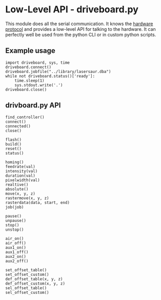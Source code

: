 

Low-Level API - driveboard.py
=============================

This module does all the serial communication. It knows the [hardware protocol](protocol.md) and provides a low-level API for talking to the hardware. It can perfectly well be used from the python CLI or in custom python scripts.

Example usage
-------------
```
import driveboard, sys, time
driveboard.connect()
driveboard.jobfile("../library/lasersaur.dba")
while not driveboard.status()['ready']:
    time.sleep(1)
    sys.stdout.write('.')
driveboard.close()
```


drivboard.py API
----------------
```
find_controller()
connect()
connected()
close()

flash()
build()
reset()
status()

homing()
feedrate(val)
intensity(val)
duration(val)
pixelwidth(val)
realtive()
absolute()
move(x, y, z)
rastermove(x, y, z)
rasterdata(data, start, end)
job(job)

pause()
unpause()
stop()
unstop()

air_on()
air_off()
aux1_on()
aux1_off()
aux2_on()
aux2_off()

set_offset_table()
set_offset_custom()
def_offset_table(x, y, z)
def_offset_custom(x, y, z)
sel_offset_table()
sel_offset_custom()
```
